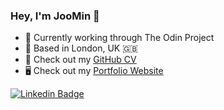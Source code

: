### Hey, I'm JooMin 👋

- 🌱 Currently working through The Odin Project
- 📍 Based in London, UK 🇬🇧
- 📄 Check out my [GitHub CV](https://github.com/jooomin/CV)
- 🖥 Check out my [Portfolio Website](https://portfolio-f9wyhwcfy-jooomin.vercel.app/)

[![Linkedin Badge](https://img.shields.io/badge/LinkedIn-JooMin%20Choi-blue?style=social&logo=linkedin)](https://www.linkedin.com/in/joomin-choi-b42933152/)


<!--
**jooomin/jooomin** is a ✨ _special_ ✨ repository because its `README.md` (this file) appears on your GitHub profile.

Here are some ideas to get you started:

- 🔭 I’m currently working on ...
- 🌱 I’m currently learning ...
- 👯 I’m looking to collaborate on ...
- 🤔 I’m looking for help with ...
- 💬 Ask me about ...
- 📫 How to reach me: ...
- 😄 Pronouns: ...
- ⚡ Fun fact: ...
-->
